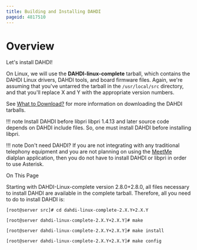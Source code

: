 ```yaml
---
title: Building and Installing DAHDI
pageid: 4817510
---
```


Overview
========

Let's install DAHDI!

On Linux, we will use the **DAHDI-linux-complete** tarball, which contains the DAHDI Linux drivers, DAHDI tools, and board firmware files. Again, we're assuming that you've untarred the tarball in the `/usr/local/src` directory, and that you'll replace X and Y with the appropriate version numbers.

See [What to Download?](/Getting-Started/Installing-Asterisk/Installing-Asterisk-From-Source/What-to-Download) for more information on downloading the DAHDI tarballs.




!!! note Install DAHDI before libpri
    libpri 1.4.13 and later source code depends on DAHDI include files. So, one must install DAHDI before installing libpri.

      
[//]: # (end-note)





!!! note Don't need DAHDI?
    If you are not integrating with any traditional telephony equipment and you are not planning on using the [MeetMe](/Latest_API/API_Documentation/Dialplan_Applications/MeetMe) dialplan application, then you do not have to install DAHDI or libpri in order to use Asterisk.

      
[//]: # (end-note)



On This Page

Starting with DAHDI-Linux-complete version 2.8.0+2.8.0, all files necessary to install DAHDI are available in the complete tarball. Therefore, all you need to do to install DAHDI is:

```
[root@server src]# cd dahdi-linux-complete-2.X.Y+2.X.Y

[root@server dahdi-linux-complete-2.X.Y+2.X.Y]# make

[root@server dahdi-linux-complete-2.X.Y+2.X.Y]# make install

[root@server dahdi-linux-complete-2.X.Y+2.X.Y]# make config 

```






